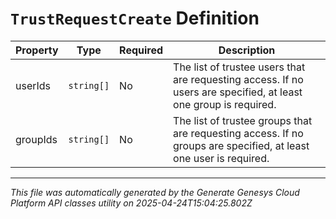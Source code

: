 # `TrustRequestCreate` Definition

| Property | Type | Required | Description |
|----------|------|----------|-------------|
| userIds | `string[]` | No | The list of trustee users that are requesting access. If no users are specified, at least one group is required. |
| groupIds | `string[]` | No | The list of trustee groups that are requesting access. If no groups are specified, at least one user is required. |

---

*This file was automatically generated by the Generate Genesys Cloud Platform API classes utility on 2025-04-24T15:04:25.802Z*